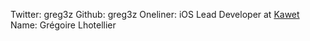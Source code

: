Twitter: greg3z
Github: greg3z
Oneliner: iOS Lead Developer at <a href="http://madebykawet.com/" target="_blank">Kawet</a>
Name: Grégoire Lhotellier